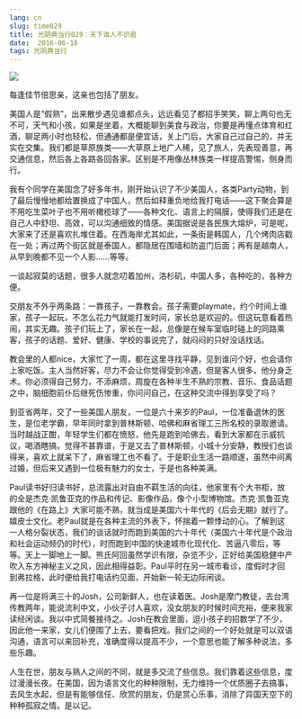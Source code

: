 ```yaml
---
lang: cn
slug: time029
title: 光阴典当行029：天下谁人不识君
date:  2016-06-18
tags: 光阴典当行
---
```

<!-- more -->
![](/uploads/time029.jpg)

每逢佳节倍思亲，这亲也包括了朋友。

美国人是“假熟”，出来散步遇见谁都点头，远远看见了都招手笑笑，聊上两句也无不可，天气和小孩，如果是坐着，大概能聊到美食与政治，你要是再懂点体育和红酒，聊足两小时也轻松，但通通都是便宜话，关上门后，大家自己过自己的，并无实在交集。我们都是草原族类——大草原上地广人稀，见了旅人，先表现善意，再交通信息，然后各上各路各回各家。区别是不用像丛林族类一样提高警惕，侧身而行。

我有个同学在美国念了好多年书，刚开始认识了不少美国人，各类Party动物，到了最后慢慢地都给置换成了中国人，然后如释重负地给我打电话——这下聚会算是不用吃生菜叶子也不用听橄榄球了——各种文化、语言上的隔膜，使得我们还是在自己人中舒坦、高效，可以沟通细致的情感。美国据说是各民族大熔炉，可是呢，大家来了还是喜欢扎堆住着。在西海岸尤其如此，一条街是韩国人，几个烤肉店戳在一处；再过两个街区就是泰国人，都隐居在围墙和防盗门后面；再有是越南人，从早到晚都不见一个人影……等等。

一谈起寂莫的话题，很多人就念叨着加州，洛杉矶，中国人多，各种吃的，各种方便。

交朋友不外乎两条路：一靠孩子，一靠教会。孩子需要playmate，约个时间上谁家，孩子一起玩，不怎么花力气就能打发时间，家长总是欢迎的。但这玩意看着热闹，其实无趣。孩子们玩上了，家长在一起，总像是在候车室临时碰上的同路乘客，孩子的话题、爱好、健康、学校的事说完了，就闷闷的只好没话找话。

教会里的人都nice，大家忙了一周，都在这里寻找平静，见到谁问个好，也会请你上家吃饭。主人当然好客，尽力不会让你觉得受到冷遇，但是客人很多，他分身乏术。你必须得自己努力，不添麻烦，周旋在各种半生不熟的宗教、音乐、食品话题之中，脑细胞前仆后继死伤惨重，你问问自己，在这种交流中得到享受了吗？

到亚省两年，交了一些美国人朋友，一位是六十来岁的Paul，一位准备退休的医生，是位老学霸，早年同时拿到普林斯顿、哈佛和麻省理工三所名校的录取邀请。当时越战正酣，年轻学生们都在愤怒，他先是跑到哈佛去，看到大家都在示威抗议，喝酒瞎搞，觉得不甚靠谱，于是又去了普林斯顿，小城十分安静，教授们也谈得来，喜欢上就呆下了，麻省理工也不看了。于是职业生活一路顺遂，虽然中间离过婚，但后来又遇到一位极有魅力的女士，于是也各种美满。

Paul读书好归读书好，总流露出对自由不羁生活的向往，他家里有个大书柜，放的全是杰克·凯鲁亚克的作品和传记、影像作品，像个小型博物馆。杰克·凯鲁亚克跟他的《在路上》大家可能不熟，就当成是美国六十年代的《后会无期》就行了。嬉皮士文化。老Paul就是在各种主流的外表下，怀揣着一颗悸动的心。了解到这一人格分裂状态，我们的谈话就时而跑到美国的六十年代（美国六十年代是个政治和社会运动频仍的时代），时而跑到中国的快速城市化现代化、苦逼八零后，等等。天上一脚地上一脚。熊氏阿回虽然学识有限，杂览不少，正好给美国稳健中产吹入东方神秘主义之风，因此相得益彰。Paul平时在另一城市看诊，度假时才回到弗拉格，此时便给我打电话约见面，开始新一轮无边际闲谈。

再一位是将满三十的Josh，公司新鲜人，也在读着医。Josh是摩门教徒，去台湾传教两年，能说流利中文，小伙子讨人喜欢，没女朋友的时候时间充裕，便来我家读经闲谈。我以中式简餐接待之。Josh在教会里面，逗小孩子的招数学了不少，因此他一来家，女儿们便围了上去，要看把戏。我们之间的一个好处就是可以双语沟通，语言可以来回补充，准确度得以提高不少，一个意思也能了解多种说法，多些乐趣。

人生在世，朋友与熟人之间的不同，就是多交流了些信息。我们靠着这些信息，度过漫漫长夜。在美国，因为语言文化的种种限制，无力维持一个优质圈子去搞事，去风生水起，但是有能够信任、欣赏的朋友，仍是赏心乐事，消除了异国天空下的种种孤寂之情。是以记。